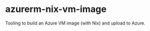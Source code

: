<!--
SPDX-FileCopyrightText: 2022-2025 TII (SSRC) and the Ghaf contributors
SPDX-License-Identifier: Apache-2.0
-->

# azurerm-nix-vm-image

Tooling to build an Azure VM image (with Nix) and upload to Azure.
